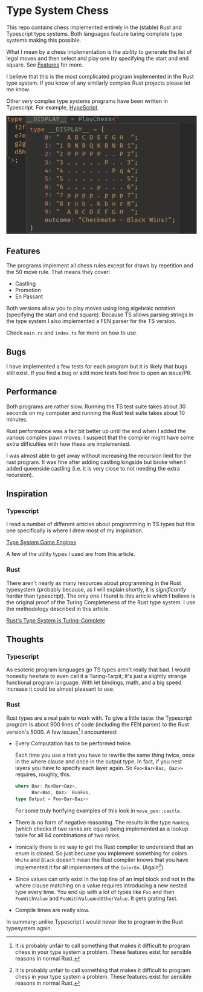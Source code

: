 # Type System Chess

This repo contains chess implemented entirely in the (stable) Rust and Typescript type systems. Both languages feature turing complete type systems making this possible. 

What I mean by a chess implementation is the ability to generate the list of legal moves and then select and play one by specifying the start and end square. See [Features](#Features) for more.

I believe that this is the most complicated program implemented in the Rust type system. If you know of any similarly complex Rust projects please let me know.

Other very complex type systems programs have been written in Typescript. For example, [HypeScript](https://github.com/ronami/HypeScript).

![A showcase of the typescript version of the program working. A chess board is shown in the VSCode hover window while focusing the type `PlayChess`](./showcase.png)

## Features

The programs implement all chess rules except for draws by repetition and the 50 move rule. That means they cover:

- Castling
- Promotion
- En Passant

Both versions allow you to play moves using long algebraic notation (specifying the start and end square). Because TS allows parsing strings in the type system I also implemented a FEN parser for the TS version.

Check `main.rs` and `index.ts` for more on how to use.

## Bugs

I have implemented a few tests for each program but it is likely that bugs still exist. If you find a bug or add more tests feel free to open an issue/PR.

## Performance

Both programs are rather slow. Running the TS test suite takes about 30 seconds on my computer and running the Rust test suite takes about 10 minutes.

Rust performance was a fair bit better up until the end when I added the various complex pawn moves. I suspect that the compiler might have some extra difficulties with how these are implemented.

I was almost able to get away without increasing the recursion limit for the rust program. It was fine after adding castling kingside but broke when I added queenside castling (i.e. it is very close to not needing the extra recursion).

## Inspiration

### Typescript 

I read a number of different articles about programming in TS types but this one specifically is where I drew most of my inspiration.

[Type System Game Engines](https://blog.joshuakgoldberg.com/type-system-game-engines/#the-final-product)

A few of the utility types I used are from this article.

### Rust

There aren't nearly as many resources about programming in the Rust typesystem (probably because, as I will explain shortly, it is *significantly* harder than typescript). The only one I found is this article which I believe is the original proof of the Turing Completeness of the Rust type system. I use the methodology described in this article.

[Rust's Type System is Turing-Complete](https://sdleffler.github.io/RustTypeSystemTuringComplete/)

## Thoughts

### Typescript

As esoteric program languages go TS types aren't really that bad. I would honestly hesitate to even call it a Turing-Tarpit; It's just a slightly strange functional program language. With let bindings, math, and a big speed increase it could be almost pleasant to use.

### Rust

Rust types are a real pain to work with. To give a little taste: the Typescript program is about 900 lines of code (including the FEN parser) to the Rust version's 5000. A few issues[^1] I encountered:

- Every Computation has to be performed twice.

  Each time you use a trait you have to rewrite the same thing twice, once in the where clause and once in the output type. In fact, if you nest layers you have to specify each layer again. So `Foo<Bar<Baz, Qaz>>` requires, roughly, this.

  ```rust
  where Baz: RunBar<Qaz>,
        Bar<Baz, Qaz>: RunFoo,
  type Output = Foo<Bar<Baz>>
  ```

  For some truly horifying examples of this look in `move_gen::castle`.

- There is no form of negative reasoning. The results in the type `RankEq` (which checks if two ranks are equal) being implemented as a lookup table for all 64 combinations of two ranks.

- Ironically there is no way to get the Rust compiler to understand that an enum is closed. So just becuase you implement something for colors `White` and `Black` doesn't mean the Rust compiler knows that you have implemented it for all implementers of the `ColorEn`. (Again[^1]).

- Since values can only exist in the top line of an impl block and not in the where clause matching on a value requires introducing a new nested type every time. You end up with a lot of types like `Foo` and then `FooWithValue` and `FooWithValueAndOtherValue`. It gets grating fast. 

- Compile times are really slow.

In summary: unlike Typescript I would never like to program in the Rust typesystem again.

[^1]: It is probably unfair to call something that makes it difficult to program chess in your type system a problem. These features exist for sensible reasons in normal Rust.
